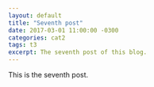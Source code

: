 ```yaml
---
layout: default
title: "Seventh post"
date: 2017-03-01 11:00:00 -0300
categories: cat2
tags: t3
excerpt: The seventh post of this blog.
---
```

This is the seventh post.
